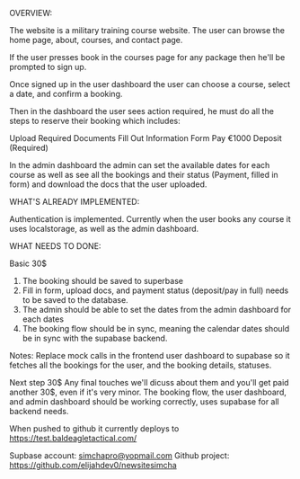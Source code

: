 OVERVIEW:

The website is a military training course website. The user can browse the home page, about, courses, and contact page.

If the user presses book in the courses page for any package then he'll be prompted to sign up.

Once signed up in the user dashboard the user can choose a course, select a date, and confirm a booking. 

Then in the dashboard the user sees action required, he must do all the steps to reserve their booking which includes:

Upload Required Documents
Fill Out Information Form
Pay €1000 Deposit (Required)

In the admin dashboard the admin can set the available dates for each course as well as see all the bookings and their status (Payment, filled in form) and download the docs that the user uploaded.

WHAT'S ALREADY IMPLEMENTED:

Authentication is implemented. Currently when the user books any course it uses localstorage, as well as the admin dashboard.

WHAT NEEDS TO DONE:

Basic 30$

1. The booking should be saved to superbase
2. Fill in form, upload docs, and payment status (deposit/pay in full) needs to be saved to the database.
3. The admin should be able to set the dates from the admin dashboard for each dates
4. The booking flow should be in sync, meaning the calendar dates should be in sync with the supabase backend.

Notes: Replace mock calls in the frontend user dashboard to supabase so it fetches all the bookings for the user, and the booking details, statuses.

Next step 30$
Any final touches we'll dicuss about them and you'll get paid another 30$, even if it's very minor. The booking flow, the user dashboard, and admin dashboard should be working correctly, uses supabase for all backend needs. 

When pushed to github it currently deploys to https://test.baldeagletactical.com/

Supbase account: simchapro@yopmail.com
Github project: https://github.com/elijahdev0/newsitesimcha